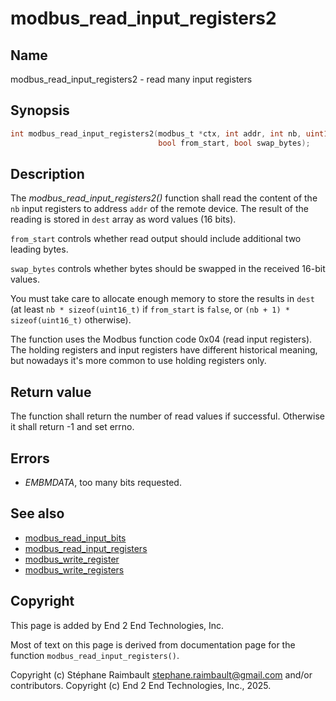 # modbus_read_input_registers2

## Name

modbus_read_input_registers2 - read many input registers

## Synopsis

```c
int modbus_read_input_registers2(modbus_t *ctx, int addr, int nb, uint16_t *dest
                                 bool from_start, bool swap_bytes);
```

## Description

The *modbus_read_input_registers2()* function shall read the content of the `nb`
input registers to address `addr` of the remote device. The result of the
reading is stored in `dest` array as word values (16 bits).

`from_start` controls whether read output should include additional two leading bytes.

`swap_bytes` controls whether bytes should be swapped in the received 16-bit values.

You must take care to allocate enough memory to store the results in `dest` (at
least `nb * sizeof(uint16_t)` if `from_start` is `false`,
or `(nb + 1) * sizeof(uint16_t)` otherwise).

The function uses the Modbus function code 0x04 (read input registers). The
holding registers and input registers have different historical meaning, but
nowadays it's more common to use holding registers only.

## Return value

The function shall return the number of read values if
successful. Otherwise it shall return -1 and set errno.

## Errors

- *EMBMDATA*, too many bits requested.

## See also

- [modbus_read_input_bits](modbus_read_input_bits.md)
- [modbus_read_input_registers](modbus_read_input_registers.md)
- [modbus_write_register](modbus_write_register.md)
- [modbus_write_registers](modbus_write_registers.md)

## Copyright

This page is added by End 2 End Technologies, Inc.

Most of text on this page is derived from documentation page for the function `modbus_read_input_registers()`.

Copyright (c) Stéphane Raimbault <stephane.raimbault@gmail.com> and/or contributors.
Copyright (c) End 2 End Technologies, Inc., 2025.
